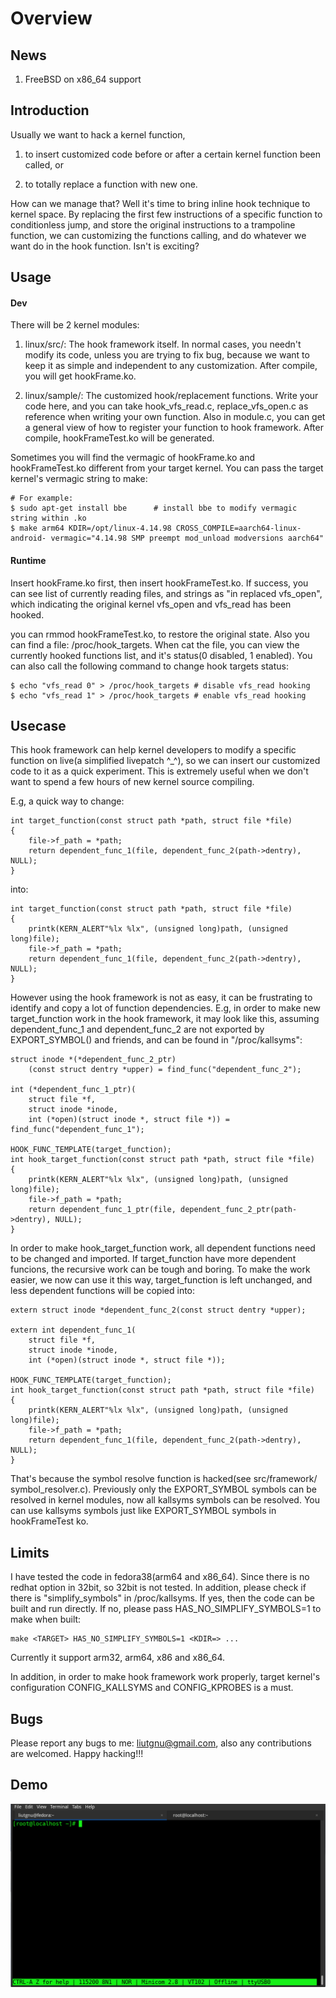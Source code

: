 # Overview #

## News

1) FreeBSD on x86_64 support

## Introduction ##

Usually we want to hack a kernel function, 

1) to insert customized code before or after a certain kernel function been called, or 

2) to totally replace a function with new one. 

How can we manage that? Well it's time to bring inline hook technique to kernel space. By replacing the first few instructions of a specific function to conditionless jump, and store the original instructions to a trampoline function, we can customizing the functions calling, and do whatever we want do in the hook function. Isn't is exciting?

## Usage ##

#### Dev #####

There will be 2 kernel modules:

1) linux/src/: The hook framework itself. In normal cases, you needn't modify its code, unless you are trying to fix bug, because we want to keep it as simple and independent to any customization. After compile, you will get hookFrame.ko.

2) linux/sample/: The customized hook/replacement functions. Write your code here, and you can take hook_vfs_read.c, replace_vfs_open.c as reference when writing your own function. Also in module.c, you can  get a general view of how to register your function to hook framework. After compile, hookFrameTest.ko will be generated.

Sometimes you will find the vermagic of hookFrame.ko and hookFrameTest.ko different from your target kernel. You can pass the target kernel's vermagic string to make:

```
# For example:
$ sudo apt-get install bbe      # install bbe to modify vermagic string within .ko
$ make arm64 KDIR=/opt/linux-4.14.98 CROSS_COMPILE=aarch64-linux-android- vermagic="4.14.98 SMP preempt mod_unload modversions aarch64"
```

#### Runtime #####
Insert hookFrame.ko first, then insert hookFrameTest.ko. If success, you can see list of currently reading files, and strings as "in replaced vfs_open", which indicating the original kernel vfs_open and vfs_read has been hooked.

you can rmmod hookFrameTest.ko, to restore the original state. Also you can find a file: /proc/hook_targets. When cat the file, you can view the currently hooked functions list, and it's status(0 disabled, 1 enabled). You can also call the following command to change hook targets status:

```
$ echo "vfs_read 0" > /proc/hook_targets # disable vfs_read hooking
$ echo "vfs_read 1" > /proc/hook_targets # enable vfs_read hooking
```

## Usecase ##
This hook framework can help kernel developers to modify a specific function on
live(a simplified livepatch ^_^), so we can insert our customized code to it as a
quick experiment. This is extremely useful when we don't want to spend a few hours
of new kernel source compiling.

E.g, a quick way to change:

```
int target_function(const struct path *path, struct file *file)
{
	file->f_path = *path;
	return dependent_func_1(file, dependent_func_2(path->dentry), NULL);
}
```

into:

```
int target_function(const struct path *path, struct file *file)
{
	printk(KERN_ALERT"%lx %lx", (unsigned long)path, (unsigned long)file);
	file->f_path = *path;
	return dependent_func_1(file, dependent_func_2(path->dentry), NULL);
}
```

However using the hook framework is not as easy, it can be frustrating to identify
and copy a lot of function dependencies. E.g, in order to make new target_function
work in the hook framework, it may look like this, assuming dependent_func_1 and
dependent_func_2 are not exported by EXPORT_SYMBOL() and friends, and can be found
in "/proc/kallsyms":

```
struct inode *(*dependent_func_2_ptr)
	(const struct dentry *upper) = find_func("dependent_func_2");

int (*dependent_func_1_ptr)(
	struct file *f,
	struct inode *inode,
	int (*open)(struct inode *, struct file *)) = find_func("dependent_func_1");

HOOK_FUNC_TEMPLATE(target_function);
int hook_target_function(const struct path *path, struct file *file)
{
	printk(KERN_ALERT"%lx %lx", (unsigned long)path, (unsigned long)file);
	file->f_path = *path;
	return dependent_func_1_ptr(file, dependent_func_2_ptr(path->dentry), NULL);
}
```

In order to make hook_target_function work, all dependent functions need to be
changed and imported. If target_function have more dependent funcions, the recursive
work can be tough and boring. To make the work easier, we now can use it this way,
target_function is left unchanged, and less dependent functions will be copied into:

```
extern struct inode *dependent_func_2(const struct dentry *upper);

extern int dependent_func_1(
	struct file *f,
	struct inode *inode,
	int (*open)(struct inode *, struct file *));

HOOK_FUNC_TEMPLATE(target_function);
int hook_target_function(const struct path *path, struct file *file)
{
	printk(KERN_ALERT"%lx %lx", (unsigned long)path, (unsigned long)file);
	file->f_path = *path;
	return dependent_func_1(file, dependent_func_2(path->dentry), NULL);
}
```

That's because the symbol resolve function is hacked(see src/framework/
symbol_resolver.c). Previously only the EXPORT_SYMBOL symbols can be resolved in
kernel modules, now all kallsyms symbols can be resolved. You can use kallsyms
symbols just like EXPORT_SYMBOL symbols in hookFrameTest ko.

## Limits ##
I have tested the code in fedora38(arm64 and x86_64). Since there is no redhat
option in 32bit, so 32bit is not tested. In addition, please check if there is
"simplify_symbols" in /proc/kallsyms. If yes, then the code can be built and
run directly. If no, please pass HAS_NO_SIMPLIFY_SYMBOLS=1 to make when built:

```
make <TARGET> HAS_NO_SIMPLIFY_SYMBOLS=1 <KDIR=> ...
```

Currently it support arm32, arm64, x86 and x86_64.

In addition, in order to make hook framework work properly, target kernel's configuration CONFIG_KALLSYMS and CONFIG_KPROBES is a must.

## Bugs ##
Please report any bugs to me: liutgnu@gmail.com, also any contributions are welcomed. Happy hacking!!!

## Demo ##
![demo](demo.gif)
